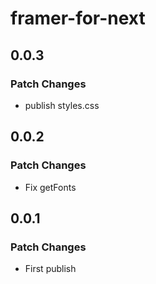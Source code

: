 # framer-for-next

## 0.0.3

### Patch Changes

-   publish styles.css

## 0.0.2

### Patch Changes

-   Fix getFonts

## 0.0.1

### Patch Changes

-   First publish
